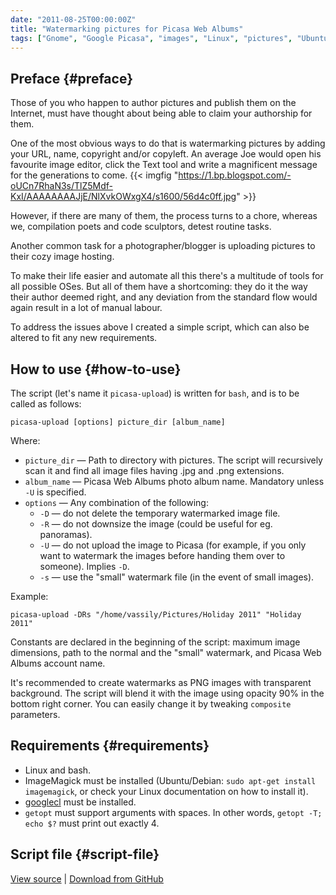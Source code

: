 ```yaml
---
date: "2011-08-25T00:00:00Z"
title: "Watermarking pictures for Picasa Web Albums"
tags: ["Gnome", "Google Picasa", "images", "Linux", "pictures", "Ubuntu", "yktools"]
---
```


## Preface {#preface}

Those of you who happen to author pictures and publish them on the Internet, must have thought about being able to claim your authorship for them.

One of the most obvious ways to do that is watermarking pictures by adding your URL, name, copyright and/or copyleft. An average Joe would open his favourite image editor, click the Text tool and write a magnificent message for the generations to come.
{{< imgfig "https://1.bp.blogspot.com/-oUCn7RhaN3s/TlZ5Mdf-KxI/AAAAAAAAJjE/NlXvkOWxgX4/s1600/56d4c0ff.jpg" >}}

<!--more-->

However, if there are many of them, the process turns to a chore, whereas we, compilation poets and code sculptors, detest routine tasks.

Another common task for a photographer/blogger is uploading pictures to their cozy image hosting.

To make their life easier and automate all this there's a multitude of tools for all possible OSes. But all of them have a shortcoming: they do it the way their author deemed right, and any deviation from the standard flow would again result in a lot of manual labour.

To address the issues above I created a simple script, which can also be altered to fit any new requirements.

## How to use {#how-to-use}

The script (let's name it `picasa-upload`) is written for `bash`, and is to be called as follows:

    picasa-upload [options] picture_dir [album_name]

Where:

 * `picture_dir` — Path to directory with pictures. The script will recursively scan it and find all image files having .jpg and .png extensions.
 * `album_name` — Picasa Web Albums photo album name. Mandatory unless `-U` is specified.
 * `options` — Any combination of the following:
   * `-D` — do not delete the temporary watermarked image file.
   * `-R` — do not downsize the image (could be useful for eg. panoramas).
   * `-U` — do not upload the image to Picasa (for example, if you only want to watermark the images before handing them over to someone). Implies `-D`.
   * `-s` — use the "small" watermark file (in the event of small images).

Example:

    picasa-upload -DRs "/home/vassily/Pictures/Holiday 2011" "Holiday 2011"

Constants are declared in the beginning of the script: maximum image dimensions, path to the normal and the "small" watermark, and Picasa Web Albums account name.

It's recommended to create watermarks as PNG images with transparent background. The script will blend it with the image using opacity 90% in the bottom right corner. You can easily change it by tweaking `composite` parameters.

## Requirements {#requirements}

 * Linux and bash.
 * ImageMagick must be installed (Ubuntu/Debian: `sudo apt-get install imagemagick`, or check your Linux documentation on how to install it).
 * [googlecl](http://code.google.com/p/googlecl/downloads/list) must be installed.
 * `getopt` must support arguments with spaces. In other words, `getopt -T; echo $?` must print out exactly 4.

## Script file {#script-file}

[View source](https://github.com/yktoo/yktools/blob/master/picasa-upload) | [Download from GitHub](https://raw.githubusercontent.com/yktoo/yktools/master/picasa-upload)
